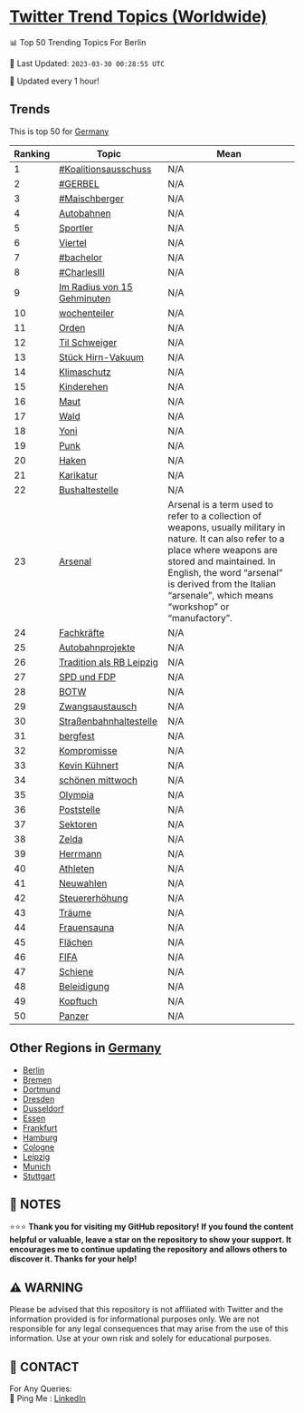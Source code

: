 [Twitter Trend Topics (Worldwide)](https://github.com/ErcinDedeoglu/Twitter-Trend-Topics)
==========


📊 Top 50 Trending Topics For Berlin

📆 Last Updated: `2023-03-30 00:28:55 UTC`

🔧 Updated every 1 hour!


## Trends

This is top 50 for [Germany](</Germany>)

| Ranking | Topic | Mean |
| ------- | ------------ | ------------ |
| 1 | [#Koalitionsausschuss](http://twitter.com/search?q=%23Koalitionsausschuss) | N/A |
| 2 | [#GERBEL](http://twitter.com/search?q=%23GERBEL) | N/A |
| 3 | [#Maischberger](http://twitter.com/search?q=%23Maischberger) | N/A |
| 4 | [Autobahnen](http://twitter.com/search?q=Autobahnen) | N/A |
| 5 | [Sportler](http://twitter.com/search?q=Sportler) | N/A |
| 6 | [Viertel](http://twitter.com/search?q=Viertel) | N/A |
| 7 | [#bachelor](http://twitter.com/search?q=%23bachelor) | N/A |
| 8 | [#CharlesIII](http://twitter.com/search?q=%23CharlesIII) | N/A |
| 9 | [Im Radius von 15 Gehminuten](http://twitter.com/search?q=Im+Radius+von+15+Gehminuten) | N/A |
| 10 | [wochenteiler](http://twitter.com/search?q=wochenteiler) | N/A |
| 11 | [Orden](http://twitter.com/search?q=Orden) | N/A |
| 12 | [Til Schweiger](http://twitter.com/search?q=Til+Schweiger) | N/A |
| 13 | [Stück Hirn-Vakuum](http://twitter.com/search?q=St%c3%bcck+Hirn-Vakuum) | N/A |
| 14 | [Klimaschutz](http://twitter.com/search?q=Klimaschutz) | N/A |
| 15 | [Kinderehen](http://twitter.com/search?q=Kinderehen) | N/A |
| 16 | [Maut](http://twitter.com/search?q=Maut) | N/A |
| 17 | [Wald](http://twitter.com/search?q=Wald) | N/A |
| 18 | [Yoni](http://twitter.com/search?q=Yoni) | N/A |
| 19 | [Punk](http://twitter.com/search?q=Punk) | N/A |
| 20 | [Haken](http://twitter.com/search?q=Haken) | N/A |
| 21 | [Karikatur](http://twitter.com/search?q=Karikatur) | N/A |
| 22 | [Bushaltestelle](http://twitter.com/search?q=Bushaltestelle) | N/A |
| 23 | [Arsenal](http://twitter.com/search?q=Arsenal) | Arsenal is a term used to refer to a collection of weapons, usually military in nature. It can also refer to a place where weapons are stored and maintained. In English, the word “arsenal” is derived from the Italian “arsenale”, which means “workshop” or “manufactory”. |
| 24 | [Fachkräfte](http://twitter.com/search?q=Fachkr%c3%a4fte) | N/A |
| 25 | [Autobahnprojekte](http://twitter.com/search?q=Autobahnprojekte) | N/A |
| 26 | [Tradition als RB Leipzig](http://twitter.com/search?q=Tradition+als+RB+Leipzig) | N/A |
| 27 | [SPD und FDP](http://twitter.com/search?q=SPD+und+FDP) | N/A |
| 28 | [BOTW](http://twitter.com/search?q=BOTW) | N/A |
| 29 | [Zwangsaustausch](http://twitter.com/search?q=Zwangsaustausch) | N/A |
| 30 | [Straßenbahnhaltestelle](http://twitter.com/search?q=Stra%c3%9fenbahnhaltestelle) | N/A |
| 31 | [bergfest](http://twitter.com/search?q=bergfest) | N/A |
| 32 | [Kompromisse](http://twitter.com/search?q=Kompromisse) | N/A |
| 33 | [Kevin Kühnert](http://twitter.com/search?q=Kevin+K%c3%bchnert) | N/A |
| 34 | [schönen mittwoch](http://twitter.com/search?q=sch%c3%b6nen+mittwoch) | N/A |
| 35 | [Olympia](http://twitter.com/search?q=Olympia) | N/A |
| 36 | [Poststelle](http://twitter.com/search?q=Poststelle) | N/A |
| 37 | [Sektoren](http://twitter.com/search?q=Sektoren) | N/A |
| 38 | [Zelda](http://twitter.com/search?q=Zelda) | N/A |
| 39 | [Herrmann](http://twitter.com/search?q=Herrmann) | N/A |
| 40 | [Athleten](http://twitter.com/search?q=Athleten) | N/A |
| 41 | [Neuwahlen](http://twitter.com/search?q=Neuwahlen) | N/A |
| 42 | [Steuererhöhung](http://twitter.com/search?q=Steuererh%c3%b6hung) | N/A |
| 43 | [Träume](http://twitter.com/search?q=Tr%c3%a4ume) | N/A |
| 44 | [Frauensauna](http://twitter.com/search?q=Frauensauna) | N/A |
| 45 | [Flächen](http://twitter.com/search?q=Fl%c3%a4chen) | N/A |
| 46 | [FIFA](http://twitter.com/search?q=FIFA) | N/A |
| 47 | [Schiene](http://twitter.com/search?q=Schiene) | N/A |
| 48 | [Beleidigung](http://twitter.com/search?q=Beleidigung) | N/A |
| 49 | [Kopftuch](http://twitter.com/search?q=Kopftuch) | N/A |
| 50 | [Panzer](http://twitter.com/search?q=Panzer) | N/A |



## Other Regions in [Germany](</Germany>)

* [Berlin](</Germany/Berlin.md>)
* [Bremen](</Germany/Bremen.md>)
* [Dortmund](</Germany/Dortmund.md>)
* [Dresden](</Germany/Dresden.md>)
* [Dusseldorf](</Germany/Dusseldorf.md>)
* [Essen](</Germany/Essen.md>)
* [Frankfurt](</Germany/Frankfurt.md>)
* [Hamburg](</Germany/Hamburg.md>)
* [Cologne](</Germany/Cologne.md>)
* [Leipzig](</Germany/Leipzig.md>)
* [Munich](</Germany/Munich.md>)
* [Stuttgart](</Germany/Stuttgart.md>)



## 📝 NOTES

⭐⭐⭐ **Thank you for visiting my GitHub repository! If you found the content helpful or valuable, leave a star on the repository to show your support. It encourages me to continue updating the repository and allows others to discover it. Thanks for your help!**


## ⚠️ WARNING

Please be advised that this repository is not affiliated with Twitter and the information provided is for informational purposes only. We are not responsible for any legal consequences that may arise from the use of this information. Use at your own risk and solely for educational purposes.


## 📨 CONTACT

 For Any Queries:  
            🏓 Ping Me : [LinkedIn](https://www.linkedin.com/in/ercindedeoglu/)
